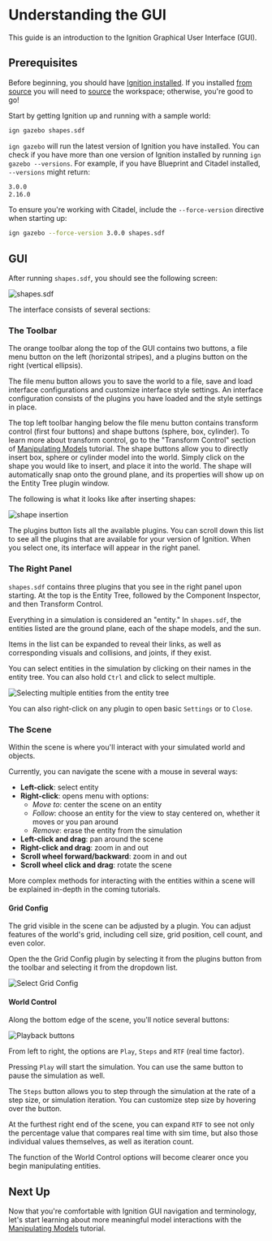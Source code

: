 # Understanding the GUI

This guide is an introduction to the Ignition Graphical User Interface (GUI).

## Prerequisites

Before beginning, you should have [Ignition installed](install).
If you installed [from source](install.md#source-installation-instructions)
you will need to [source](install_ubuntu_src.md#using-the-workspace) the workspace;
otherwise, you're good to go!

Start by getting Ignition up and running with a sample world:

```bash
ign gazebo shapes.sdf
```

`ign gazebo` will run the latest version of Ignition you have installed.
You can check if you have more than one version of Ignition installed by running `ign gazebo --versions`.
For example, if you have Blueprint and Citadel installed, `--versions` might return:

```bash
3.0.0
2.16.0
```

To ensure you're working with Citadel, include the `--force-version` directive when starting up:

```bash
ign gazebo --force-version 3.0.0 shapes.sdf
```

## GUI

After running `shapes.sdf`, you should see the following screen:

![shapes.sdf](img/shapes.png)

The interface consists of several sections:

### The Toolbar

The orange toolbar along the top of the GUI contains two buttons, a file menu button on the left (horizontal stripes), and a plugins button on the right (vertical ellipsis).

The file menu button allows you to save the world to a file, save and load interface configurations and customize interface style settings.
An interface configuration consists of the plugins you have loaded and the style settings in place.

The top left toolbar hanging below the file menu button contains transform control (first four buttons) and shape buttons (sphere, box, cylinder).
To learn more about transform control, go to the "Transform Control" section of [Manipulating Models](manipulating_models) tutorial.
The shape buttons allow you to directly insert box, sphere or cylinder model into the world.
Simply click on the shape you would like to insert, and place it into the world.
The shape will automatically snap onto the ground plane, and its properties will show up on the Entity Tree plugin window.

The following is what it looks like after inserting shapes:

![shape insertion](img/shape_insertion.png)

The plugins button lists all the available plugins.
You can scroll down this list to see all the plugins that are available for your version of Ignition.
When you select one, its interface will appear in the right panel.

### The Right Panel

`shapes.sdf` contains three plugins that you see in the right panel upon starting.
At the top is the Entity Tree, followed by the Component Inspector, and then Transform Control.

Everything in a simulation is considered an "entity."
In `shapes.sdf`, the entities listed are the ground plane, each of the shape models, and the sun.

Items in the list can be expanded to reveal their links, as well as corresponding visuals and collisions, and joints, if they exist.

You can select entities in the simulation by clicking on their names in the entity tree.
You can also hold `Ctrl` and click to select multiple.

![Selecting multiple entities from the entity tree](img/entity_select.png)

You can also right-click on any plugin to open basic `Settings` or to `Close`.

### The Scene

Within the scene is where you'll interact with your simulated world and objects.

Currently, you can navigate the scene with a mouse in several ways:

* **Left-click**: select entity
* **Right-click**: opens menu with options:
  * *Move to*: center the scene on an entity
  * *Follow*: choose an entity for the view to  stay centered on, whether it moves or you pan around
  * *Remove*: erase the entity from the simulation
* **Left-click and drag**: pan around the scene
* **Right-click and drag**: zoom in and out
* **Scroll wheel forward/backward**: zoom in and out
* **Scroll wheel click and drag**: rotate the scene

More complex methods for interacting with the entities within a scene will be explained in-depth in the coming tutorials.

#### Grid Config

The grid visible in the scene can be adjusted by a plugin.
You can adjust features of the world's grid, including cell size, grid position, cell count, and even color.

Open the the Grid Config plugin by selecting it from the plugins button from the toolbar and selecting it from the dropdown list.

![Select Grid Config](img/grid_config.png)

#### World Control

Along the bottom edge of the scene, you'll notice several buttons:

![Playback buttons](img/playback.png)

From left to right, the options are `Play`, `Steps` and `RTF` (real time factor).

Pressing `Play` will start the simulation.
You can use the same button to pause the simulation as well.

The `Steps` button allows you to step through the simulation at the rate of a step size, or simulation iteration.
You can customize step size by hovering over the button.

At the furthest right end of the scene, you can expand `RTF` to see not only the percentage value that compares real time with sim time, but also those individual values themselves, as well as iteration count.

The function of the World Control options will become clearer once you begin manipulating entities.

## Next Up

Now that you're comfortable with Ignition GUI navigation and terminology, let's start learning about more meaningful model interactions with the [Manipulating Models](manipulating_models) tutorial.
